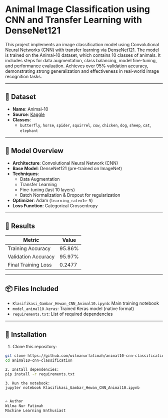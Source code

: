 # Animal Image Classification using CNN and Transfer Learning with DenseNet121

This project implements an image classification model using Convolutional Neural Networks (CNN) with transfer learning via DenseNet121. The model is trained on the Animal-10 dataset, which contains 10 classes of animals. It includes steps for data augmentation, class balancing, model fine-tuning, and performance evaluation. Achieves over 95% validation accuracy, demonstrating strong generalization and effectiveness in real-world image recognition tasks.

---

## 📁 Dataset

- **Name**: Animal-10
- **Source**: [Kaggle](https://www.kaggle.com/datasets/alessiocorrado99/animals10)
- **Classes**:
  - `butterfly`, `horse`, `spider`, `squirrel`, `cow`, `chicken`, `dog`, `sheep`, `cat`, `elephant`

---

## 🧠 Model Overview

- **Architecture**: Convolutional Neural Network (CNN)
- **Base Model**: DenseNet121 (pre-trained on ImageNet)
- **Techniques**:
  - Data Augmentation
  - Transfer Learning
  - Fine-tuning (last 10 layers)
  - Batch Normalization & Dropout for regularization
- **Optimizer**: Adam (`learning_rate=1e-5`)
- **Loss Function**: Categorical Crossentropy

---

## 🏁 Results

| Metric              | Value     |
|---------------------|-----------|
| Training Accuracy   | 95.86%    |
| Validation Accuracy | 95.97%    |
| Final Training Loss | 0.2477    |

---

## 📦 Files Included

- `Klasifikasi_Gambar_Hewan_CNN_Animal10.ipynb`: Main training notebook
- `model_animal10.keras`: Trained Keras model (native format)
- `requirements.txt`: List of required dependencies

---

## 🔧 Installation

1. Clone this repository:

```bash
git clone https://github.com/wilmanurfatimah/animal10-cnn-classification.git
cd animal10-cnn-classification

2. Install dependencies:
pip install -r requirements.txt

3. Run the notebook:
jupyter notebook Klasifikasi_Gambar_Hewan_CNN_Animal10.ipynb


✍️ Author
Wilma Nur Fatimah
Machine Learning Enthusiast


